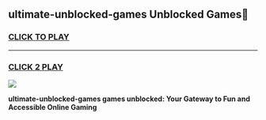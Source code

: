 
## ultimate-unblocked-games Unblocked Games👋
<h3>
<a href="https://news.freeplayer.one?title=ultimate-unblocked-games&ref=16F">CLICK TO PLAY</a></h3>
<hr>

<h3>
<a href="https://news.freeplayer.one?title=ultimate-unblocked-games&ref=16F">CLICK 2 PLAY</a>
  
</h3>

<a href="https://news.freeplayer.one?title=ultimate-unblocked-games&ref=16F/"><img src="https://clearcache.store/games.png"></a>


**ultimate-unblocked-games games unblocked: Your Gateway to Fun and Accessible Online Gaming**
